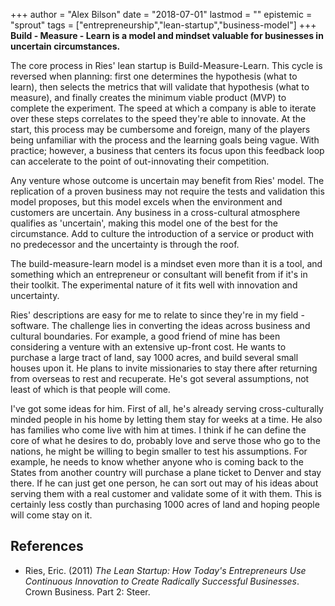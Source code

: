 +++
author = "Alex Bilson"
date = "2018-07-01"
lastmod = ""
epistemic = "sprout"
tags = ["entrepreneurship","lean-startup","business-model"]
+++
**Build - Measure - Learn is a model and mindset valuable for businesses in uncertain circumstances.**

The core process in Ries' lean startup is Build-Measure-Learn.  This cycle is reversed when planning: first one determines the hypothesis (what to learn), then selects the metrics that will validate that hypothesis (what to measure), and finally creates the minimum viable product (MVP) to complete the experiment.  The speed at which a company is able to iterate over these steps correlates to the speed they're able to innovate.  At the start, this process may be cumbersome and foreign, many of the players being unfamiliar with the process and the learning goals being vague.  With practice; however, a business that centers its focus upon this feedback loop can accelerate to the point of out-innovating their competition.

Any venture whose outcome is uncertain may benefit from Ries' model. The replication of a proven business may not require the tests and validation this model proposes, but this model excels when the environment and customers are uncertain. Any business in a cross-cultural atmosphere qualifies as 'uncertain', making this model one of the best for the circumstance. Add to culture the introduction of a service or product with no predecessor and the uncertainty is through the roof.

The build-measure-learn model is a mindset even more than it is a tool, and something which an entrepreneur or consultant will benefit from if it's in their toolkit.  The experimental nature of it fits well with innovation and uncertainty.

Ries' descriptions are easy for me to relate to since they're in my field - software.  The challenge lies in converting the ideas across business and cultural boundaries.  For example, a good friend of mine has been considering a venture with an extensive up-front cost.  He wants to purchase a large tract of land, say 1000 acres, and build several small houses upon it.  He plans to invite missionaries to stay there after returning from overseas to rest and recuperate.  He's got several assumptions, not least of which is that people will come.

I've got some ideas for him.  First of all, he's already serving cross-culturally minded people in his home by letting them stay for weeks at a time.  He also has families who come live with him at times.  I think if he can define the core of what he desires to do, probably love and serve those who go to the nations, he might be willing to begin smaller to test his assumptions.  For example, he needs to know whether anyone who is coming back to the States from another country will purchase a plane ticket to Denver and stay there.  If he can just get one person, he can sort out may of his ideas about serving them with a real customer and validate some of it with them.  This is certainly less costly than purchasing 1000 acres of land and hoping people will come stay on it.

## References

- Ries, Eric. (2011) _The Lean Startup: How Today's Entrepreneurs Use Continuous Innovation to Create Radically Successful Businesses_. Crown Business. Part 2: Steer.
